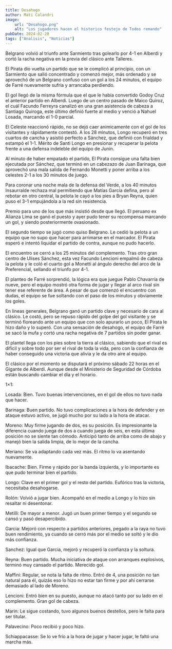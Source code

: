 ```yaml
---
title: Desahogo
author: Mati Calandri
image:
    url: "Desahogo.png"
    alt: "Los jugadores hacen el historico festejo de Todos remando"
pubDate: 2024-02-20
tags: ["Analisis", "Noticias"]
---
```


Belgrano volvió al triunfo ante Sarmiento tras golearlo por 4-1 en Alberdi y cortó la racha negativa en la previa del clásico ante Talleres.

El Pirata dio vuelta un partido que se le complicó al principio, con un Sarmiento que salió concentrado y comenzó mejor, más ordenado y se aprovechó de un Belgrano confuso con un gol a los 24 minutos, el equipo de Farré nuevamente sufría y arrancaba perdiendo.

El gol llegó de la misma fórmula que el que le había convertido Godoy Cruz el anterior partido en Alberdi. Luego de un centro pasado de Maico Quiroz, el cuál Facundo Ferreyra canalizó en una gran asistencia de cabeza a Santiago Quiroga, este último definió fuerte al medio y venció a Nahuel Losada, marcando el 1-0 parcial.

El Celeste reaccionó rápido, no se dejó caer animicamente con el gol de los visitantes y rápidamente contestó. A los 28 minutos, Longo recuperó en tres cuartos de cancha y asistió perfecto a Sánchez, que definió con frialdad y estampó el 1-1. Mérito de Santi Longo en presionar y recuperar la pelota frente a una defensa indeleble del equipo de Junín.

Al minuto de haber empatado el partido, El Pirata consigue una falta bien ejecutada por Sánchez, que terminó en un cabezazo de Juan Barinaga, que aprovechó una mala salida de Fernando Monetti y poner arriba a los celestes 2-1 a los 30 minutos de juego.

Para coronar una noche mala de la defensa del Verde, a los 40 minutos Insaurralde rechaza mal permitiendo que Matías García defina, pero al rebotar en otro central, la pelota le cayó a los pies a Bryan Reyna, quien puso el 3-1 empujándola a la red sin resistencia.

Premio para uno de los que más insistió desde que llegó. El peruano ex Alianza Lima se ganó el puesto y ayer pudo tener su recompensa marcando un gol, y siendo posteriormente ovasionado.

El segundo tiempo se jugó como quiso Belgrano. Le cedió la pelota a un equipo que no supo que hacer para arrimarse en el marcador. El Pirata esperó e intentó liquidar el partido de contra, aunque no pudo hacerlo.

El encuentro se cerró a los 25 minutos del complemento. Tras otro gran centro de Ulises Sánchez, esta vez Facundo Lencioni empalmó de cabeza la pelota y le coló el cuarto gol a Monetti al ángulo derecho del arco de la Preferencial, sellando el triunfo por 4-1.

El planteo de Farré sorprendió, la lógica era que juegue Pablo Chavarría de nueve, pero el equipo mostró otra forma de jugar y llegar al arco rival sin tener ese referente de área. A pesar de que comenzó el encuentro con dudas, el equipo se fue soltando con el paso de los minutos y obviamente los goles.

En líneas generales, Belgrano ganó un partido clave y necesario de cara al clásico. Le costó, pero se repuso rápido del golpe del gol visitante y se terminó floreando ante un equipo que con solo apurarlo un poco, El Pirata le hizo daño y lo superó. Con una sensación de desahogo, el equipo de Farré se sacó la mufa y cortó una racha negativa de 7 partidos sin poder ganar.

El plantel llega con los pies sobre la tierra al clásico, sabiendo que el rival es difícil y sobre todo por ser el rival de toda la vida, pero con la confianza de haber conseguido una victoria que alivia y le da otro aire al equipo.

El clásico por el momento se disputará el próximo sábado 22 horas en el Gigante de Alberdi. Aunque desde el Ministerio de Seguridad de Córdoba están buscando cambiar el día y el horario.

1×1:

Losada: Bien. Tuvo buenas intervenciones, en el gol de ellos no tuvo nada que hacer.

Barinaga: Buen partido. No tuvo complicaciones a la hora de defender y en ataque estuvo activo, se jugó mucho por su lado a la hora de atacar.

Moreno: Muy firme jugando de dos, es su posición. Es impresionante la diferencia cuando juega de dos a cuando juega de seis, en esta última posición no se siente tan cómodo. Anticipó tanto de arriba como de abajo y manejó bien la salida limpia, de lo mejor de la cancha.

Meriano: Se va adaptando cada vez más. El ritmo lo va asentando nuevamente.

Ibacache: Bien. Firme y rápido por la banda izquierda, y lo importante es que pudo terminar bien el partido.

Longo: Clave en el primer gol y el resto del partido. Eufórico tras la victoria, necesitaba desahogarse.

Rolón: Volvió a jugar bien. Acompañó en el medio a Longo y lo hizo sin resaltar ni desentonar.

Metilli: De mayor a menor. Jugó un buen primer tiempo y el segundo se cansó y pasó desapercibido.

Garcia: Mejoró con respecto a partidos anteriores, pegado a la raya no tuvo buen rendimiento, ya cuando se cerró más por el medio se soltó y le dio más confianza.

Sanchez: Igual que Garcia, mejoró y recuperó la confianza y la soltura.

Reyna: Buen partido. Mucha iniciativa de ataque con arranques explosivos, terminó muy cansado el partido. Merecido gol.

Maffini: Regular, se nota la falta de ritmo. Entró de 4, una posición no tan natural para él, quizás eso lo hizo no estar tan firme y por ahí cerrarse demasiado al lado de Moreno.

Lencioni: Entró bien en su puesto, aunque no atacó tanto por su lado en el complemento. Gran gol de cabeza.

Marin: Le sigue costando, tuvo algunos buenos destellos, pero le falta para ser titular.

Palavecino: Poco recibió y poco hizo.

Schiappacasse: Se lo ve frío a la hora de jugar y hacer jugar, le faltó una marcha más.
